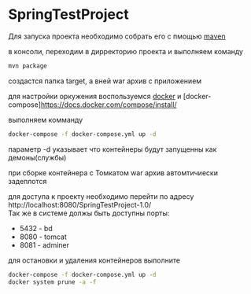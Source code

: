 # SpringTestProject
Для запуска проекта необходимо собрать его с пмощью [maven](https://www.apache-maven.ru/install.html)

в консоли, переходим в дирректорию проекта и выполняем команду
  ```bash
  mvn package
  ```
создастся папка target, а вней war архив с приложением

для настройки оркужения воспользуемся [docker](https://docs.docker.com/install/) и 
[docker-compose]https://docs.docker.com/compose/install/

выполняем комманду

  ```bash
  docker-compose -f docker-compose.yml up -d
  ```
параметр -d указывает что контейнеры будут запущенны как демоны(службы)
  
при сборке контейнера с Томкатом war архив автомтичиески задеплотся
  
для доступа к проекту необходимо перейти по адресу http://localhost:8080/SpringTestProject-1.0/  
  Так же в системе должы быть доступны порты: 
  * 5432 - bd 
  * 8080 - tomcat
  * 8081 - adminer

для остановки и удаления контейнеров выполните
  ```bash
  docker-compose -f docker-compose.yml up -d
  docker system prune -a -f
  ```
